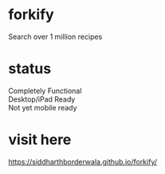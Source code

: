 # forkify
Search over 1 million recipes

# status
Completely Functional<br>
Desktop/iPad Ready<br>
Not yet mobile ready<br>

# visit here
https://siddharthborderwala.github.io/forkify/
